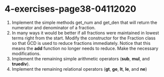 # 4-exercises-page38-04112020
1. Implement the simple methods get_num and get_den that will return the numerator
and denominator of a fraction.
2. In many ways it would be better if all fractions were maintained in lowest terms right
from the start. Modify the constructor for the Fraction class so that GCD is used to
reduce fractions immediately. Notice that this means the __add__ function no longer
needs to reduce. Make the necessary modifications.
3. Implement the remaining simple arithmetic operators (__sub__, __mul__, and
__truediv__).
4. Implement the remaining relational operators (__gt__, __ge__, __lt__, __le__, and
__ne__)
